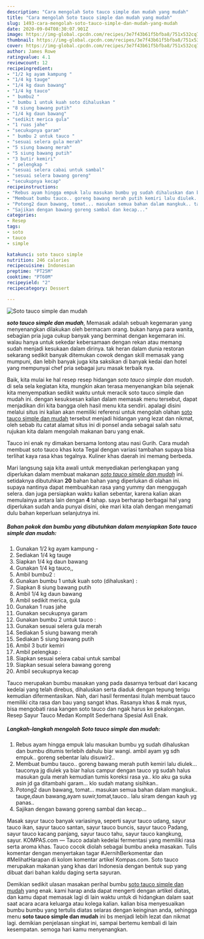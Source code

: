 ```yaml
---
description: "Cara mengolah Soto tauco simple dan mudah yang mudah"
title: "Cara mengolah Soto tauco simple dan mudah yang mudah"
slug: 1493-cara-mengolah-soto-tauco-simple-dan-mudah-yang-mudah
date: 2020-09-04T08:30:07.901Z
image: https://img-global.cpcdn.com/recipes/3e7f43b61f5bfba8/751x532cq70/soto-tauco-simple-dan-mudah-foto-resep-utama.jpg
thumbnail: https://img-global.cpcdn.com/recipes/3e7f43b61f5bfba8/751x532cq70/soto-tauco-simple-dan-mudah-foto-resep-utama.jpg
cover: https://img-global.cpcdn.com/recipes/3e7f43b61f5bfba8/751x532cq70/soto-tauco-simple-dan-mudah-foto-resep-utama.jpg
author: James Rowe
ratingvalue: 4.1
reviewcount: 12
recipeingredient:
- "1/2 kg ayam kampung "
- "1/4 kg tauge"
- "1/4 kg daun bawang"
- "1/4 kg tauco"
- " bumbu2 "
- " bumbu 1 untuk kuah soto dihaluskan "
- "8 siung bawang putih"
- "1/4 kg daun bawang"
- "sedikit merica gula"
- "1 ruas jahe"
- "secukupnya garam"
- " bumbu 2 untuk tauco "
- "sesuai selera gula merah"
- "5 siung bawang merah"
- "5 siung bawang putih"
- "3 butir kemiri"
- " pelengkap "
- "sesuai selera cabai untuk sambal"
- "sesuai selera bawang goreng"
- "secukupnya kecap"
recipeinstructions:
- "Rebus ayam hingga empuk lalu masukan bumbu yg sudah dihaluskan dan bumbu ditumis terlebih dahulu biar wangi. ambil ayam yg sdh empuk.. goreng sebentar lalu disuwir2.."
- "Membuat bumbu tauco.. goreng bawang merah putih kemiri lalu diulek... tauconya jg diulek ya biar halus campur dengan tauco yg sudah halus masukan gula merah kemudian tumis koreksi rasa ya.. klo aku ga suka asin jd ga ditambahi garam... klo sudah matang sisihkan.."
- "Potong2 daun bawang, tomat... masukan semua bahan dalam mangkuk.. tauge,daun bawang,ayam suwir,tomat,tauco.. lalu siram dengan kauh yg panas.."
- "Sajikan dengan bawang goreng sambal dan kecap..."
categories:
- Resep
tags:
- soto
- tauco
- simple

katakunci: soto tauco simple 
nutrition: 246 calories
recipecuisine: Indonesian
preptime: "PT25M"
cooktime: "PT60M"
recipeyield: "2"
recipecategory: Dessert

---
```



![Soto tauco simple dan mudah](https://img-global.cpcdn.com/recipes/3e7f43b61f5bfba8/751x532cq70/soto-tauco-simple-dan-mudah-foto-resep-utama.jpg)

<b><i>soto tauco simple dan mudah</i></b>, Memasak adalah sebuah kegemaran yang menyenangkan dilakukan oleh bermacam orang. bukan hanya para wanita, sebagian pria juga cukup banyak yang berminat dengan kegemaran ini. walau hanya untuk sekedar kebersamaan dengan rekan atau memang sudah menjadi kesukaan dalam dirinya. tak heran dalam dunia restoran sekarang sedikit banyak ditemukan cowok dengan skill memasak yang mumpuni, dan lebih banyak juga kita saksikan di banyak kedai dan hotel yang mempunyai chef pria sebagai juru masak terbaik nya.

Baik, kita mulai ke hal resep resep hidangan <i>soto tauco simple dan mudah</i>. di sela sela kegiatan kita, mungkin akan terasa menyenangkan bila sejenak kita menyempatkan sedikit waktu untuk meracik soto tauco simple dan mudah ini. dengan kesuksesan kalian dalam memasak menu tersebut, dapat menjadikan diri kita bangga oleh hasil menu kita sendiri. apalagi disini melalui situs ini kalian akan memiliki referensi untuk mengolah olahan <u>soto tauco simple dan mudah</u> tersebut menjadi hidangan yang lezat dan nikmat, oleh sebab itu catat alamat situs ini di ponsel anda sebagai salah satu rujukan kita dalam mengolah makanan baru yang enak.

Tauco ini enak ny dimakan bersama lontong atau nasi Gurih. Cara mudah membuat soto tauco khas kota Tegal dengan variasi tambahan supaya bisa terlihat kaya rasa khas tegalnya. Kuliner khas daerah ini memang berbeda.


Mari langsung saja kita awali untuk menyediakan perlengkapan yang diperlukan dalam membuat makanan <u><i>soto tauco simple dan mudah</i></u> ini. setidaknya dibutuhkan <b>20</b> bahan bahan yang diperlukan di olahan ini. supaya nantinya dapat membuahkan rasa yang yummy dan menggugah selera. dan juga persiapkan waktu kalian sebentar, karena kalian akan memulainya antara lain dengan <b>4</b> tahap. saya berharap berbagai hal yang diperlukan sudah anda punyai disini, oke mari kita olah dengan mengamati dulu bahan keperluan selanjutnya ini.

<!--inarticleads1-->

##### Bahan pokok dan bumbu yang dibutuhkan dalam menyiapkan Soto tauco simple dan mudah:

1. Gunakan 1/2 kg ayam kampung -
1. Sediakan 1/4 kg tauge
1. Siapkan 1/4 kg daun bawang
1. Gunakan 1/4 kg tauco,,
1. Ambil  bumbu2 :
1. Gunakan  bumbu 1 untuk kuah soto (dihaluskan) :
1. Siapkan 8 siung bawang putih
1. Ambil 1/4 kg daun bawang
1. Ambil sedikit merica, gula
1. Gunakan 1 ruas jahe
1. Gunakan secukupnya garam
1. Gunakan  bumbu 2 untuk tauco :
1. Gunakan sesuai selera gula merah
1. Sediakan 5 siung bawang merah
1. Sediakan 5 siung bawang putih
1. Ambil 3 butir kemiri
1. Ambil  pelengkap :
1. Siapkan sesuai selera cabai untuk sambal
1. Siapkan sesuai selera bawang goreng
1. Ambil secukupnya kecap


Tauco merupakan bumbu masakan yang pada dasarnya terbuat dari kacang kedelai yang telah direbus, dihaluskan serta diaduk dengan tepung terigu kemudian difermentasikan. Nah, dari hasil fermentasi itulah membuat tauco memiliki cita rasa dan bau yang sangat khas. Rasanya khas &amp; mak nyus, bisa mengobati rasa kangen soto tauco dan ngak harus ke pekalongan. Resep Sayur Tauco Medan Komplit Sederhana Spesial Asli Enak. 

<!--inarticleads2-->

##### Langkah-langkah mengolah Soto tauco simple dan mudah:

1. Rebus ayam hingga empuk lalu masukan bumbu yg sudah dihaluskan dan bumbu ditumis terlebih dahulu biar wangi. ambil ayam yg sdh empuk.. goreng sebentar lalu disuwir2..
1. Membuat bumbu tauco.. goreng bawang merah putih kemiri lalu diulek... tauconya jg diulek ya biar halus campur dengan tauco yg sudah halus masukan gula merah kemudian tumis koreksi rasa ya.. klo aku ga suka asin jd ga ditambahi garam... klo sudah matang sisihkan..
1. Potong2 daun bawang, tomat... masukan semua bahan dalam mangkuk.. tauge,daun bawang,ayam suwir,tomat,tauco.. lalu siram dengan kauh yg panas..
1. Sajikan dengan bawang goreng sambal dan kecap...


Masak sayur tauco banyak variasinya, seperti sayur tauco udang, sayur tauco ikan, sayur tauco santan, sayur tauco buncis, sayur tauco Padang, sayur tauco kacang panjang, sayur tauco tahu, sayur tauco kangkung, sayur. KOMPAS.com — Tauco adalah kedelai fermentasi yang memiliki rasa serta aroma khas. Tauco cocok diolah sebagai bumbu aneka masakan. Tulis komentar dengan menyertakan tagar #JernihBerkomentar dan #MelihatHarapan di kolom komentar artikel Kompas.com. Soto tauco merupakan makanan yang khas dari Indonesia dengan bentuk sup yang dibuat dari bahan kaldu daging serta sayuran. 

Demikian sedikit ulasan masakan perihal bumbu <u>soto tauco simple dan mudah</u> yang enak. kami harap anda dapat mengerti dengan artikel diatas, dan kamu dapat memasak lagi di lain waktu untuk di hidangkan dalam saat saat acara acara keluarga atau kolega kalian. kalian bisa menyesuaikan bumbu bumbu yang tertulis diatas selaras dengan keinginan anda, sehingga menu <b>soto tauco simple dan mudah</b> ini bs menjadi lebih lezat dan nikmat lagi. demikian penjelasan singkat ini, sampai bertemu kembali di lain kesempatan. semoga hari kamu menyenangkan.
